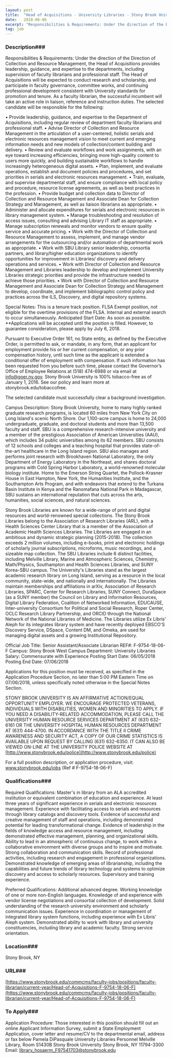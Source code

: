 ```yaml
---
layout: post
title:  "Head of Acquisitions - University Libraries - Stony Brook University"
date:   2018-06-06
excerpt: "Responsibilities & Requirements: Under the direction of the Direction of Collection and Resource Management, the Head of Acquisitions provides leadership, guidance, and expertise to the departments, including supervision of faculty librarians and professional staff. The Head of Acquisitions will be expected to conduct research and scholarship, and participate in faculty..."
tag: job
---
```


### Description###

Responsibilities & Requirements:
Under the direction of the Direction of Collection and Resource Management, the Head of Acquisitions provides leadership, guidance, and expertise to the departments, including supervision of faculty librarians and professional staff. The Head of Acquisitions will be expected to conduct research and scholarship, and participate in faculty governance, committee works, and continuing professional development consistent with University standards for promotion and tenure. As a faculty librarian, the successful incumbent will take an active role in liaison, reference and instruction duties. The selected candidate will be responsible for the following:

•        Provide leadership, guidance, and expertise to the Department of Acquisitions, including regular review of department faculty librarians and professional staff.
•        Advise Director of Collection and Resource Management in the articulation of a user-centered, holistic serials and electronic resources management vision to meet current and emerging information needs and new models of collection/content building and delivery.
•        Review and evaluate workflows and work assignments, with an eye toward increasing efficiencies, bringing more high-quality content to users more quickly, and building sustainable workflows to handle increasingly heterogeneous digital assets.
•        Plan, implement, and evaluate operations, establish and document policies and procedures, and set priorities in serials and electronic resources management.
•        Train, evaluate, and supervise departmental staff, and ensure compliance with local policy and procedure, resource license agreements, as well as best practices in the profession.
•        Provide budget and collection data to Director of Collection and Resource Management and Associate Dean for Collection Strategy and Management, as well as liaison librarians as appropriate.
•        Administer and allocate expenditures for serials and electronic resources in library management system.
•        Manage troubleshooting and resolution of access issues, consulting and advising Library IT staff as appropriate.
•        Manage subscription renewals and monitor vendors to ensure quality service and accurate pricing.
•        Work with the Director of Collection and Resource Management to assess, implement, and manage vendor arrangements for the outsourcing and/or automation of departmental work as appropriate.
•        Work with SBU Library senior leadership, consortia partners, and library/higher education organizations to identify opportunities for improvement in Libraries/ discovery and delivery operations and services.
•        Work with Director of Collection and Resource Management and Libraries leadership to develop and implement University Libraries strategic priorities and provide the infrastructure needed to achieve those priorities.
•        Work with Director of Collection and Resource Management and Associate Dean for Collection Strategy and Management to develop, coordinate, and implement bibliographic control policy and practices across the ILS, Discovery, and digital repository systems.

Special Notes:
This is a tenure track position. FLSA Exempt position, not eligible for the overtime provisions of the FLSA. Internal and external search to occur simultaneously.  Anticipated Start Date: As soon as possible. **Applications will be accepted until the position is filled. However, to guarantee consideration, please apply by July 6, 2018.

Pursuant to Executive Order 161, no State entity, as defined by the Executive Order, is permitted to ask, or mandate, in any form, that an applicant for employment provide his or her current compensation, or any prior compensation history, until such time as the applicant is extended a conditional offer of employment with compensation.  If such information has been requested from you before such time, please contact the Governor’s Office of Employee Relations at (518) 474-6988 or via email at info@goer.ny.gov.
Stony Brook University is 100% tobacco-free as of January 1, 2016. See our policy and learn more at stonybrook.edu/tobaccofree. 

The selected candidate must successfully clear a background investigation.

Campus Description:
Stony Brook University, home to many highly ranked graduate research programs, is located 60 miles from New York City on Long Island's scenic North Shore. Our 1,100-acre campus is home to 24,000 undergraduate, graduate, and doctoral students and more than 13,500 faculty and staff. SBU is a comprehensive research-intensive university and a member of the prestigious Association of American Universities (AAU), which includes 34 public universities among its 62 members. SBU consists of 12 schools and colleges and a teaching hospital that provides state-of-the-art healthcare in the Long Island region. SBU also manages and performs joint research with Brookhaven National Laboratory, the only Department of Energy Laboratory in the Northeast, and shares doctoral programs with Cold Spring Harbor Laboratory, a world-renowned molecular biology institute. Home to the Emerson String Quartet, the Pollock-Krasner House in East Hampton, New York, the Humanities Institute, and the Southampton Arts Program, and with endeavors that extend to the Turkana Basin Institute in Kenya and the Ranomafana National Park in Madagascar, SBU sustains an international reputation that cuts across the arts, humanities, social sciences, and natural sciences. 

Stony Brook Libraries are known for a wide-range of print and digital resources and world-renowned special collections. The Stony Brook Libraries belong to the Association of Research Libraries (ARL), with a Health Sciences Center Library that is a member of the Association of Academic Health Sciences Libraries. The Libraries are engaged in an ambitious and dynamic strategic planning (2015-2018). The collection exceeds 2 million volumes, including e-books, print and electronic holdings of scholarly journal subscriptions, microforms, music recordings, and a sizeable map collection. The SBU Libraries include 6 distinct facilities, including Melville Library, Marine and Atmospheric Sciences, Chemistry, Math/Physics, Southampton and Health Sciences Libraries, and SUNY Korea-SBU campus. The University's Libraries stand as the largest academic research library on Long Island, serving as a resource in the local community, state-wide, and nationally and internationally. The Libraries maintain memberships and affiliations in arXiv, Association of Research Libraries, SPARC, Center for Research Libraries, SUNY Connect, DuraSpace (as a SUNY member) the Council on Library and Information Resources, Digital Library Federation, Coalition of Networked Information, EDUCAUSE, Inter-university Consortium for Political and Social Research, Roper Center, OCLC Research Library Partnership, and ORCID through the National Network of the National Libraries of Medicine. The Libraries utilize Ex Libris' Aleph for its integrates library system and have recently deployed EBSCO'S Discovery Service, DSpace, Content DM, and Omeka, are used for managing digital assets and a growing Institutional Repository.

Official Job Title:        Senior Assistant/Associate Librarian
REF#:        F-9754-18-06-F
Campus:        Stony Brook West Campus
Department:        University Libraries
Salary:        Commensurate with Experience
Posting Start Date:        06/05/2018
Posting End Date:        07/06/2018

Applications for this position must be received, as specified in the Application Procedure Section, no later than 5:00 PM Eastern Time on 07/06/2018, unless specifically noted otherwise in the Special Notes Section.

STONY BROOK UNIVERSITY IS AN AFFIRMATIVE ACTION/EQUAL OPPORTUNITY EMPLOYER. WE ENCOURAGE PROTECTED VETERANS, INDIVIDUALS WITH DISABILITIES, WOMEN AND MINORITIES TO APPLY. IF YOU NEED A DISABILITY-RELATED ACCOMMODATION, PLEASE CALL THE UNIVERSITY HUMAN RESOURCE SERVICES DEPARTMENT AT (631) 632-6161 OR THE UNIVERSITY HOSPITAL HUMAN RESOURCES DEPARTMENT AT (631) 444-4700. IN ACCORDANCE WITH THE TITLE II CRIME AWARENESS AND SECURITY ACT, A COPY OF OUR CRIME STATISTICS IS AVAILABLE UPON REQUEST BY CALLING (631) 632-6350. IT CAN ALSO BE VIEWED ON-LINE AT THE UNIVERSITY POLICE WEBSITE AT [http://www.stonybrook.edu/police](http://www.stonybrook.edu/police)

For a full position description, or application procedure, visit: www.stonybrook.edu/jobs (Ref # F-9754-18-06-F)





### Qualifications###

Required Qualifications:
Master's in library from an ALA accredited institution or equivalent combination of education and experience. At least three years of significant experience in serials and electronic resources management. Experience with facilitating access to serials and resources through library catalogs and discovery tools. Evidence of successful and creative management of staff and operations, including demonstrated potential for leading transformational change. Evidence of leadership in the fields of knowledge access and resource management, including demonstrated effective management, planning, and organizational skills. Ability to lead in an atmospheric of continuous change, to work within a collaborative environment with diverse groups and to inspire and motivate. Strong collaboration and communication skills. Record of professional activities, including research and engagement in professional organizations. Demonstrated knowledge of emerging areas of librarianship, including the capabilities and future trends of library technology and systems to optimize discovery and access to scholarly resources. Supervisory and training experience.

Preferred Qualifications:
Additional advanced degree. Working knowledge of one or more non-English languages. Knowledge of and experience with vendor license negotiations and consortial collection of development. Solid understanding of the research university environment and scholarly communication issues. Experience in coordination or management of integrated library system functions, including experience with Ex Libris' Aleph system. Demonstrated ability to work with library and university constituencies, including library and academic faculty. Strong service orientation.






### Location###

Stony Brook, NY


### URL###

[https://www.stonybrook.edu/commcms/faculty-jobs/positions/faculty-librarian/current-year/Head-of-Acquisitions-F-9754-18-06-F](https://www.stonybrook.edu/commcms/faculty-jobs/positions/faculty-librarian/current-year/Head-of-Acquisitions-F-9754-18-06-F)

### To Apply###

Application Procedure:
Those interested in this position should fill out an online Applicant Information Survey, submit a State Employment Application, cover letter and resume/CV to the departmental email, address or fax below
Pamela DiPasquale
University Libraries Personnel
Melville Library, Room S1430B
Stony Brook University
Stony Brook, NY 11794-3300
Email: library_hosaerm_F97541703@stonybrook.edu






